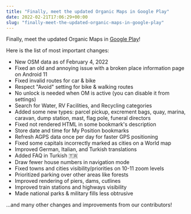 ```yaml
---
title: "Finally, meet the updated Organic Maps in Google Play"
date: 2022-02-21T17:06:29+00:00
slug: "finally-meet-the-updated-organic-maps-in-google-play"
---
```


Finally, meet the updated Organic Maps in [Google Play](https://play.google.com/store/apps/details?id=app.organicmaps)!

Here is the list of most important changes:
* New OSM data as of February 4, 2022
* Fixed an old and annoying issue with a broken place information page on Android 11
* Fixed invalid routes for car & bike
* Respect "Avoid" setting for bike & walking routes
* No unlock is needed when OM is active (you can disable it from settings)
* Search for Water, RV Facilities, and Recycling categories
* Added some new types: parcel pickup, excrement bags, quay, marina, caravan, dump station, mast, flag pole, funeral directors
* Fixed not rendered HTML in some bookmark's description
* Store date and time for My Position bookmarks
* Refresh AGPS data once per day for faster GPS positioning
* Fixed some capitals incorrectly marked as cities on a World map
* Improved German, Italian, and Turkish translations
* Added FAQ in Turkish 🇹🇷
* Draw fewer house numbers in navigation mode
* Fixed towns and cities visibility/priorities on 10-11 zoom levels
* Prioritized parking over other areas like forests
* Improved rendering of piers, dams, cutlines
* Improved train stations and highways visibility
* Made national parks & military fills less obtrusive

…and many other changes and improvements from our contributors!
